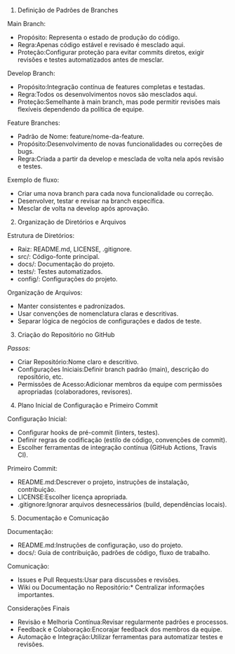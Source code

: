 1. Definição de Padrões de Branches

Main Branch:
- Propósito: Representa o estado de produção do código.
- Regra:Apenas código estável e revisado é mesclado aqui.
- Proteção:Configurar proteção para evitar commits diretos, exigir revisões e testes automatizados antes de mesclar.

Develop Branch:
- Propósito:Integração contínua de features completas e testadas.
- Regra:Todos os desenvolvimentos novos são mesclados aqui.
- Proteção:Semelhante à main branch, mas pode permitir revisões mais flexíveis dependendo da política de equipe.

Feature Branches:
- Padrão de Nome: feature/nome-da-feature.
- Propósito:Desenvolvimento de novas funcionalidades ou correções de bugs.
- Regra:Criada a partir da develop e mesclada de volta nela após revisão e testes.

Exemplo de fluxo:
- Criar uma nova branch para cada nova funcionalidade ou correção.
- Desenvolver, testar e revisar na branch específica.
- Mesclar de volta na develop após aprovação.

2. Organização de Diretórios e Arquivos

Estrutura de Diretórios:
- Raiz: README.md, LICENSE, .gitignore.
- src/: Código-fonte principal.
- docs/: Documentação do projeto.
- tests/: Testes automatizados.
- config/: Configurações do projeto.

Organização de Arquivos:
- Manter consistentes e padronizados.
- Usar convenções de nomenclatura claras e descritivas.
- Separar lógica de negócios de configurações e dados de teste.

 3. Criação do Repositório no GitHub

*Passos:*
- Criar Repositório:Nome claro e descritivo.
- Configurações Iniciais:Definir branch padrão (main), descrição do repositório, etc.
- Permissões de Acesso:Adicionar membros da equipe com permissões apropriadas (colaboradores, revisores).

4. Plano Inicial de Configuração e Primeiro Commit

Configuração Inicial:
- Configurar hooks de pré-commit (linters, testes).
- Definir regras de codificação (estilo de código, convenções de commit).
- Escolher ferramentas de integração contínua (GitHub Actions, Travis CI).

Primeiro Commit:
- README.md:Descrever o projeto, instruções de instalação, contribuição.
- LICENSE:Escolher licença apropriada.
- .gitignore:Ignorar arquivos desnecessários (build, dependências locais).

 5. Documentação e Comunicação

Documentação:
- README.md:Instruções de configuração, uso do projeto.
- docs/: Guia de contribuição, padrões de código, fluxo de trabalho.

Comunicação:
- Issues e Pull Requests:Usar para discussões e revisões.
- Wiki ou Documentação no Repositório:* Centralizar informações importantes.

 Considerações Finais

- Revisão e Melhoria Contínua:Revisar regularmente padrões e processos.
- Feedback e Colaboração:Encorajar feedback dos membros da equipe.
- Automação e Integração:Utilizar ferramentas para automatizar testes e revisões.
